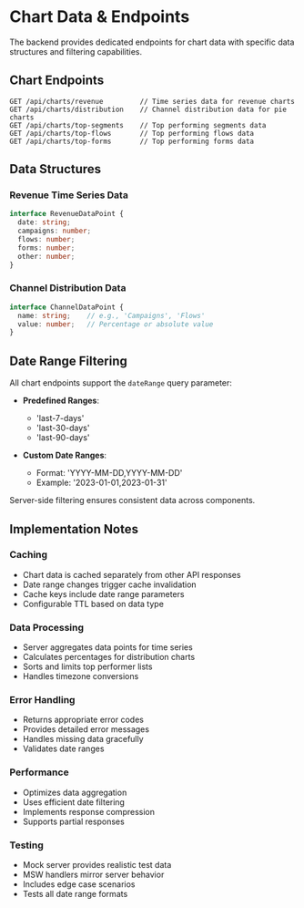 # Chart Data & Endpoints

The backend provides dedicated endpoints for chart data with specific data structures and filtering capabilities.

## Chart Endpoints

```
GET /api/charts/revenue         // Time series data for revenue charts
GET /api/charts/distribution    // Channel distribution data for pie charts
GET /api/charts/top-segments    // Top performing segments data
GET /api/charts/top-flows       // Top performing flows data
GET /api/charts/top-forms       // Top performing forms data
```

## Data Structures

### Revenue Time Series Data

```typescript
interface RevenueDataPoint {
  date: string;
  campaigns: number;
  flows: number;
  forms: number;
  other: number;
}
```

### Channel Distribution Data

```typescript
interface ChannelDataPoint {
  name: string;    // e.g., 'Campaigns', 'Flows'
  value: number;   // Percentage or absolute value
}
```

## Date Range Filtering

All chart endpoints support the `dateRange` query parameter:

- **Predefined Ranges**:
  - 'last-7-days'
  - 'last-30-days'
  - 'last-90-days'

- **Custom Date Ranges**:
  - Format: 'YYYY-MM-DD,YYYY-MM-DD'
  - Example: '2023-01-01,2023-01-31'

Server-side filtering ensures consistent data across components.

## Implementation Notes

### Caching
- Chart data is cached separately from other API responses
- Date range changes trigger cache invalidation
- Cache keys include date range parameters
- Configurable TTL based on data type

### Data Processing
- Server aggregates data points for time series
- Calculates percentages for distribution charts
- Sorts and limits top performer lists
- Handles timezone conversions

### Error Handling
- Returns appropriate error codes
- Provides detailed error messages
- Handles missing data gracefully
- Validates date ranges

### Performance
- Optimizes data aggregation
- Uses efficient date filtering
- Implements response compression
- Supports partial responses

### Testing
- Mock server provides realistic test data
- MSW handlers mirror server behavior
- Includes edge case scenarios
- Tests all date range formats
